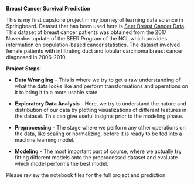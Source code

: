 **Breast Cancer Survival Prediction**


This is my first capstone project in my journey of learning data science in Springboard.
Dataset that has been used here is [Seer Breast Cancer Data](https://ieee-dataport.org/open-access/seer-breast-cancer-data#files). This dataset of breast cancer patients was obtained from the 2017 November update of the SEER Program of the NCI, which provides information on population-based cancer statistics. The dataset involved female patients with infiltrating duct and lobular carcinoma breast cancer diagnosed in 2006-2010.		

**Project Steps**:			
* **Data Wrangling** - This is where we try to get a raw understanding of what the data looks like and perform transformations and operations on it to bring it to a more usable state		

* **Exploratory Data Analysis** - Here, we try to understand the nature and distribution of our data by plotting visualizations of different features in the dataset. This can give useful insights prior to the modeling phase.

* **Preprocessing** - The stage where we perform any other operations on the data, like scaling or normalizing, before it is ready to be fed into a machine learning model.

* **Modeling** - The most important part of course, where we actually try fitting different models onto the preprocessed dataset and evaluate which model performs the best	model.


Please review the notebook files for the full project and prediction.
